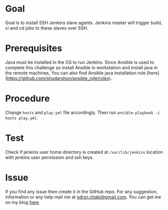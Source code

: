 # Goal

Goal is to install SSH Jenkins slave agents. Jenkins master will trigger build, ci and cd jobs to these slaves over SSH.

# Prerequisites

Java must be installed in the OS to run Jenkins. Since Ansible is used to complete this challenge so install Ansible in workstation and install java in the remote machines, You can also find Ansible java installation role [here] (https://github.com/shudarshon/ansible_role/roles).

# Procedure

Change `hosts` and `play.yml` file accordingly. Then run `ansible-playbook -i hosts play.yml`.

# Test

Check if jenkins user home directory is created at `/var/lib/jenkins` location with jenkins user permission and ssh keys.

# Issue

If you find any issue then create it in the GitHub repo. For any suggestion, information or any help mail me at sdrsn.chaki@gmail.com. You can get me on my blog [here](www.shudarshon.com).
